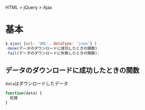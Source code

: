 HTML > jQuery > Ajax
# 基本
```javascript
$.ajax( {url: 'URL', dataType: 'json'} )
.done(データのダウンロードに成功したときの関数)
.fail(データのダウンロードに失敗したときの関数);
```

## データのダウンロードに成功したときの関数
```data```はダウンロードしたデータ  
```javascript
function(data) {
  処理
}
```
